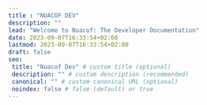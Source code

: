 ```yaml
---
title : "NUACOF DEV"
description: ""
lead: "Welcome to Nuacof: The Developer Documentation"
date: 2023-09-07T16:33:54+02:00
lastmod: 2023-09-07T16:33:54+02:00
draft: false
seo:
 title: "Nuacof Dev" # custom title (optional)
 description: "" # custom description (recommended)
 canonical: "" # custom canonical URL (optional)
 noindex: false # false (default) or true
---
```

